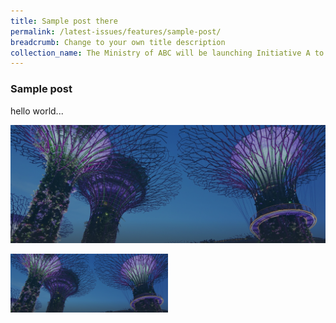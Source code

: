 ```yaml
---
title: Sample post there
permalink: /latest-issues/features/sample-post/
breadcrumb: Change to your own title description
collection_name: The Ministry of ABC will be launching Initiative A to help Singaporeans...
---
```


### Sample post

hello world...

![sample image here when file doesnt load](/images/hero-banner.png)



<img src="/images/hero-banner.png" alt="sample image here when file doesnt load" style="width:50%;" />
